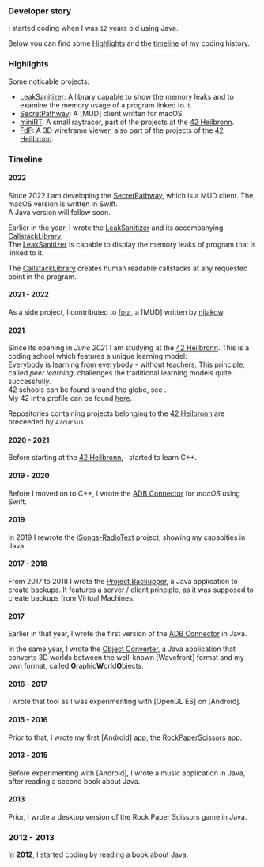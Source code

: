 ### Developer story
I started coding when I was `12` years old using Java.

Below you can find some [Highlights](#Highlights) and the [timeline](#Timeline) of my coding history. 

### Highlights
Some noticable projects:
- [LeakSanitizer]: A library capable to show the memory leaks and to examine the memory usage of a program linked to it.
- [SecretPathway]: A [MUD] client written for macOS.
- [miniRT]: A small raytracer, part of the projects at the [42 Heilbronn].
- [FdF]: A 3D wireframe viewer, also part of the projects of the [42 Heilbronn].

### Timeline

#### 2022
Since 2022 I am developing the [SecretPathway], which is a MUD client. The macOS version is written in Swift.  
A Java version will follow soon.

Earlier in the year, I wrote the [LeakSanitizer] and its accompanying [CallstackLibrary].  
The [LeakSanitizer] is capable to display the memory leaks of program that is linked to it.

The [CallstackLibrary] creates human readable callstacks at any requested point in the program.

#### 2021 - 2022
As a side project, I contributed to [four], a [MUD] written by [nijakow].

#### 2021
Since its opening in *June 2021* I am studying at the [42 Heilbronn]. This is a coding school which features a unique
learning model:  
Everybody is learning from everybody - without teachers. This principle, called *peer learning*, challenges the
traditional learning models quite successfully.  
42 schools can be found around the globe, see .  
My 42 intra profile can be found [here](https://profile.intra.42.fr/users/mhahn).

Repositories containing projects belonging to the [42 Heilbronn] are preceeded by `42cursus`.

#### 2020 - 2021
Before starting at the [42 Heilbronn], I started to learn C++.

#### 2019 - 2020
Before I moved on to C++, I wrote the [ADB Connector] for *macOS* using Swift.

#### 2019
In 2019 I rewrote the [iSongs-RadioText] project, showing my capabities in Java.

#### 2017 - 2018
From 2017 to 2018 I wrote the [Project Backupper], a Java application to create backups. It features a server / client
principle, as it was supposed to create backups from Virtual Machines.

#### 2017
Earlier in that year, I wrote the first version of the [ADB Connector] in Java.

In the same year, I wrote the [Object Converter], a Java application that converts 3D worlds between the well-known
[Wavefront] format and my own format, called **G**raphic**W**orld**O**bjects.

#### 2016 - 2017
I wrote that tool as I was experimenting with [OpenGL ES] on [Android].

#### 2015 - 2016
Prior to that, I wrote my first [Android] app, the [RockPaperScissors] app.

#### 2013 - 2015
Before experimenting with [Android], I wrote a music application in Java, after reading a second book about Java.

#### 2013
Prior, I wrote a desktop version of the Rock Paper Scissors game in Java.

### 2012 - 2013
In **2012**, I started coding by reading a book about Java.

[42 Heilbronn]: https://www.42heilbronn.de/learncoderepeat
[LeakSanitizer]: https://www.github.com/mhahnFr/LeakSanitizer
[SecretPathway]: https://www.github.com/mhahnFr/SecretPathway_macOS
[miniRT]: https://www.github.com/mhahnFr/42cursus-miniRT
[FdF]: https://www.github.com/mhahnFr/42cursus-FdF
[CallstackLibrary]: https://www.github.com/mhahnFr/CallstackLibrary
[four]: https://www.github.com/nijakow/four
[nijakow]: https://www.github.com/nijakow
[iSongs-RadioText]: https://www.github.com/mhahnFr/iSongs-RadioText
[ADB Connector]: https://www.github.com/mhahnFr/ADB_Connector_Mac
[Project Backupper]: https://www.github.com/mhahnFr/Project_Backupper
[Object Converter]: https://www.github.com/mhahnFr/Object_Converter
[RockPaperScissors]: htps://www.github.com/mhahnFr/RockPaperScissors